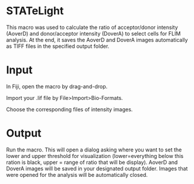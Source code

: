 # STATeLight
This macro was used to calculate the ratio of acceptor/donor intensity (AoverD) and donor/acceptor intensity (DoverA) to select cells for FLIM analysis. At the end, it saves the AoverD and DoverA images automatically as TIFF files in the specified output folder.
# Input
In Fiji, open the macro by drag-and-drop.

Import your .lif file by File>Import>Bio-Formats.

Choose the corresponding files of intensity images.

# Output

Run the macro. This will open a dialog asking where you want to set the lower and upper threshold for visualization (lower=everything below this ration is black, upper = range of ratio that will be display). AoverD and DoverA images will be saved in your designated output folder. Images that were opened for the analysis will be automatically closed. 
